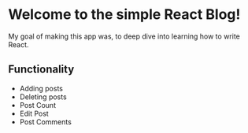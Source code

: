 # Welcome to the simple React Blog!
My goal of making this app was, to deep dive into learning how to write React.
## Functionality

- Adding posts
- Deleting posts
- Post Count
- Edit Post
- Post Comments


